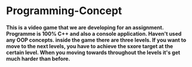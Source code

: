 # Programming-Concept
<H4>
  This is a video game that we are developing for an assignment.  Programme is 100% C++ and also a console application. Haven't used any OOP concepts. inside the game
   there are three levels. If you want to move to the next levels, you have to achieve the sxore target at the certain level. When you moving towards throughout the levels
   it's get much harder than before.
</H4>
